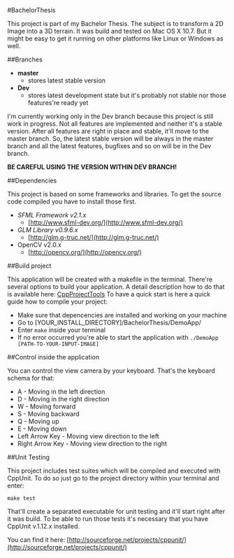 #BachelorThesis

This project is part of my Bachelor Thesis. The subject is to transform a 2D Image into a 3D terrain.
It was build and tested on Mac OS X 10.7. But it might be easy to get it running on other platforms like Linux or Windows as well. 

##Branches

* **master** 
	* stores latest stable version
* **Dev**
	* stores latest development state but it's probably not stable nor those features're ready yet

I'm currently working only in the Dev branch because this project is still work in progress.
Not all features are implemented and neither it's a stable version. After all features are right in place
and stable, it'll move to the master branch. So, the latest stable version will be always in the master
branch and all the latest features, bugfixes and so on will be in the Dev branch. 

**BE CAREFUL USING THE VERSION WITHIN DEV BRANCH!**

##Dependencies

This project is based on some frameworks and libraries. To get the source code compiled you have to install
those first. 

* *SFML Framework v2.1.x*
	* [http://www.sfml-dev.org/](http://www.sfml-dev.org/)
* *GLM Library v0.9.6.x* 
	* [http://glm.g-truc.net/](http://glm.g-truc.net/)
* OpenCV v2.0.x
	* [http://opencv.org/](http://opencv.org/)

##Build project

This application will be created with a makefile in the terminal. There're several options to build your application.
A detail description how to do that is available here: [CppProjectTools](https://github.com/AndySmile/CppProjectTools#options)
To have a quick start is here a quick guide how to compile your project:

* Make sure that depencencies are installed and working on your machine
* Go to [YOUR_INSTALL_DIRECTORY]/BachelorThesis/DemoApp/
* Enter `make` inside your terminal
* If no error occurred you're able to start the application with `./DemoApp [PATH-TO-YOUR-INPUT-IMAGE]`

##Control inside the application

You can control the view camera by your keyboard. That's the keyboard schema for that:

* A - Moving in the left direction
* D - Moving in the right direction
* W - Moving forward
* S - Moving backward
* Q - Moving up
* E - Moving down
* Left Arrow Key - Moving view direction to the left
* Right Arrow Key - Moving view direction to the right

##Unit Testing

This project includes test suites which will be compiled and executed with CppUnit. To do so just go to the
project directory within your terminal and enter:

	make test

That'll create a separated executable for unit testing and it'll start right after it was build. To be able to
run those tests it's necessary that you have CppUnit v.1.12.x installed.

You can find it here: [http://sourceforge.net/projects/cppunit/](http://sourceforge.net/projects/cppunit/)
